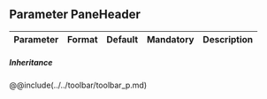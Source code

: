 ## Parameter PaneHeader
|	Parameter			|			Format			|	Default					|	Mandatory	|	Description				| 
|		---				|			---				|	:---:					|	:---:		|		---					|

##### Inheritance
@@include(../../toolbar/toolbar_p.md)